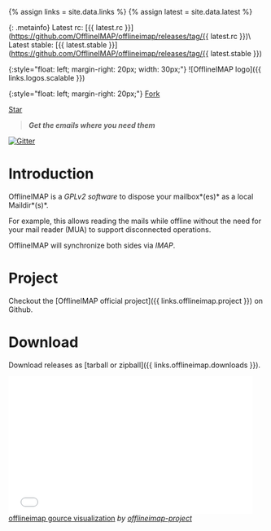 
{% assign links = site.data.links %}
{% assign latest = site.data.latest %}


<!--

Duplicate the less possible information that should stand in the README at
Github.

-->

{: .metainfo}
Latest rc: [{{ latest.rc }}](https://github.com/OfflineIMAP/offlineimap/releases/tag/{{ latest.rc }})\\
Latest stable: [{{ latest.stable }}](https://github.com/OfflineIMAP/offlineimap/releases/tag/{{ latest.stable }})

{:style="float: left; margin-right: 20px; width: 30px;"}
![OfflineIMAP logo]({{ links.logos.scalable }})

{:style="float: left; margin-right: 20px;"}
<a class="github-button"
href="https://github.com/OfflineIMAP/offlineimap/fork"
data-icon="octicon-repo-forked" data-style="mega"
data-count-href="/OfflineIMAP/offlineimap/network"
data-count-api="/repos/OfflineIMAP/offlineimap#forks_count"
data-count-aria-label="# forks on GitHub" aria-label="Fork
OfflineIMAP/offlineimap on GitHub">Fork</a>

<a class="github-button" href="https://github.com/OfflineIMAP/offlineimap"
data-icon="octicon-star" data-style="mega"
data-count-href="/OfflineIMAP/offlineimap/stargazers"
data-count-api="/repos/OfflineIMAP/offlineimap#stargazers_count"
data-count-aria-label="# stargazers on GitHub" aria-label="Star
OfflineIMAP/offlineimap on GitHub">Star</a>

<script async defer id="github-bjs" src="https://buttons.github.io/buttons.js"></script>


> ***Get the emails where you need them***

[![Gitter](https://badges.gitter.im/OfflineIMAP/offlineimap.svg)](https://gitter.im/OfflineIMAP/offlineimap?utm_source=badge&utm_medium=badge&utm_campaign=pr-badge)

# Introduction

OfflineIMAP is a *GPLv2 software* to dispose your mailbox*(es)* as a local Maildir*(s)*.

For example, this allows reading the mails while offline without the need for
your mail reader (MUA) to support disconnected operations.

OfflineIMAP will synchronize both sides via *IMAP*.


# Project

Checkout the [OfflineIMAP official project]({{ links.offlineimap.project }}) on Github.

# Download

Download releases as [tarball or zipball]({{ links.offlineimap.downloads }}).

<iframe frameborder="0" width="480" height="270"
src="//www.dailymotion.com/embed/video/x3usii9" allowfullscreen></iframe><br/>
<a href="http://www.dailymotion.com/video/x3usii9_offlineimap-gource-visualization_tech"
target="_blank">offlineimap gource visualization</a> <i>by <a
href="http://www.dailymotion.com/offlineimap-project"
target="_blank">offlineimap-project</a></i>


<!--
vim: spelllang=en ts=2 expandtab:
-->
